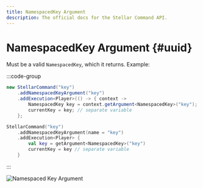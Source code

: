 ```yaml
---
title: NamespacedKey Argument
description: The official docs for the Stellar Command API.
---
```


# NamespacedKey Argument {#uuid}

Must be a valid `NamespacedKey`, which it returns. Example:

:::code-group
```Java
new StellarCommand("key")
    .addNamespacedKeyArgument("key")
    .addExecution<Player>(() -> { context ->
        NamespacedKey key = context.getArgument<NamespacedKey>("key");
        currentKey = key; // separate variable
    };
```
```Kotlin
StellarCommand("key")
    .addNamespacedKeyArgument(name = "key")
    .addExecution<Player> {
        val key = getArgument<NamespacedKey>("key")
        currentKey = key // separate variable
    }
```
:::

![Namespaced Key Argument](https://cdn.lutto.dev/stellar/gifs/misc/key.gif)